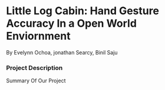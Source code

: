 # Little Log Cabin: Hand Gesture Accuracy In a Open World Enviornment
By Evelynn Ochoa, jonathan Searcy, Binil Saju

### Project Description
Summary Of Our Project
